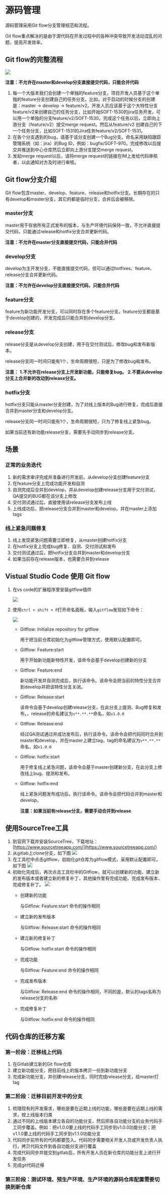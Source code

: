 # 源码管理
源码管理采用Git flow分支管理规范和流程。

Git flow重点解决的是由于源代码在开发过程中的各种冲突导致开发活动混乱的问题，提高开发效率。

## Git flow的完整流程
![](images/gitflow.webp)

**注意：不允许在master和develop分支直接提交代码，只能合并代码**

1. 每一个大版本我们会创建一个单独的feature分支，项目开发人员基于这个单独的feature分支创建自己的任务分支。比如，对于启动的时候分支的创建是：master -> develop -> feature/v2。开发人员应该基于这个大特性分支feature/v2来创建自己的任务分支，比如开始SOFT-1530的jira任务开发，可以用一个单独的分支feature/v2/SOFT-1530。完成这个任务以后，立即向上游分支（feature/v2）提交merge request。然后从feature/v2 创建自己的下一个任务分支，比如SOFT-1531的Jira任务feature/v2/SOFT-1531。
2. 在各个分支遇到的bug，请基于该分支创建一个Bug分支。命名采用缺陷跟踪管理系统（如：jira）的Bug ID，例如：bugfix/SOFT-970。完成修改以后提交并推送到中心仓库然后立即向上游分支提交merge request。
3. 发起merge request以后，请将merge request的链接在IM上发给代码审核者，以此通知对方及时进行审核。

## Git flow分支介绍

Git flow包含master、develop、feature、release和hotfix分支。长期存在的只有develop和master分支，其它的都是临时分支，合并后会被移除。

### master分支

master用于存放所有正式发布的版本，与生产环境代码保持一致，不允许直接提交代码，只能通过release和hotfix分支合并更新代码。

**注意：不允许在master分支直接提交代码，只能合并代码**

### develop分支

develop为主开发分支，不能直接提交代码，但可以通过hotfixes、feature、release分支合并更新代码。

**注意：不允许在develop分支直接提交代码，只能合并代码**

### feature分支

feature为新功能开发分支，可以同时存在多个feature分支。feature分支都是基于develop创建的，开发完成后只能合并到develop分支。

### release分支

release分支是从develop分支创建，用于在交付测试后，修改bug和发布新版本。

release分支同一时间只能有1个，生命周期很短，只是为了修改bug和发布。

**注意：**
**1.不允许在release分支上开发新功能，只能修复bug。**
**2.不要从develop分支上合并新的改动到release分支。**

### hotfix分支

hotfix分支只能从master分支创建，为了对线上版本的Bug进行修复，完成后直接合并到master分支和develop分支。

release分支同一时间只能有1个，生命周期很短，只为了修复线上紧急bug。

如果当前还有新功能release分支，需要先手动同步到release分支。

## 场景

### 正常的业务迭代

1. 新的需求审评完成并准备进行开发前，从develop分支创建feature分支
2. 在feature分支上完成功能开发和自测
3. 自测完成后合并到develop，并从develop创建release分支用于交付测试，QA提交的BUG都在该分支上修改
4. 交付测试通过后，直接使用该release分支发布上线
5. 上线成功后，把release分支合并到master和develop，并在master上添加tags

### 线上紧急问题修复

1. 线上发现紧急问题需要立即修复，从master创建hotfix分支
2. 在hotfix分支上完成bug修复、自测、交付测试和发布
3. 交付测试通过后，把hotfix分支合并到master和develop分支
4. 如果当前存在release版本，也需要合并到release

## Vistual Studio Code 使用 Git flow

1. 在vs code的扩展程序里安装gitflow插件
   
   ![](images/vscode_gitflow_plugin.png)

2. 使用`ctrl + shift + P`打开命名面板，输入`gitflow`发现如下命令：

   ![](images/gitflow-command.png)

   - Gitflow: Initialize repository for gitflow

        用于把当前仓库初始化为gitflow管理方式，使用默认配置即可。

   - Gitflow: Feature:start

        用于开始新功能新特性开发，该命令会基于develop创建新的分支

   - Gitflow: Feature:end
  
        新功能开发并自测完成后，执行该命令。该命令会把当前的特性分支合并到develop并把该特性分支关闭。

   - Gitflow: Release:start
        
        该命令会基于develop创建release分支，在此分支上提测、Bug修复和发布。，release的命名建议为`v**.**.**`命名，如`v1.0.0`

   - Gitflow: Release:end

        经过QA测试通过并成功发布后，执行该命令。该命令会把代码同时合并到master和develop，并在master上建立tag，tag的命名建议为`v**.**.**`命名，如`v1.0.0`

   - Gitflow: hotfix:start

        用于修复线上紧急问题，该命令会基于master创建新分支，在此分支上修改线上bug、提测和发布。

   - Gitflow: hotfix:end
        
        线上紧急问题发布成功后，执行该命令。该命令会把代码合并到master和develop。

        **注意：如果当前有release分支，需要手动合并到release**

## 使用SourceTree工具

1. 到官网下载并安装SourceTree，下载地址：[https://www.sourcetreeapp.com/](https://www.sourcetreeapp.com/)
2. 从gitlab上clone分支，如下图
   ![](images/sourcetree-1.png)
3. 在工具栏中点击gitflow，初始化git仓库为gitflow模式，采用默认配置即可，如下图
   ![](images/sourcetree-2.png)
4. 初始化完成后，再次点击工具栏中的Gitflow，就可以创建新的功能、建立新的发布版本或者建立新的修复补丁，其他操作里有完成功能、完成发布版本、完成修复补丁。
   ![](images/sourcetree-3.png)
   - 创建新的功能

        与Gitflow: Feature:start 命令的操作相同

   - 建立新的发布版本

        与Gitflow: Release:start 命令的操作相同

   - 建立新的修复补丁

        与Gitflow: hotfix:start 命令的操作相同
        
   - 完成功能

        与Gitflow: Feature:end 命令的操作相同
        
   - 完成发布版本

        与Gitflow: Release:end 命令的操作相同，不同的是，默认的tags名称为release分支的名称
        
   - 完成修复补丁

        与Gitflow: hotfix:end 命令的操作相同
        
   
## 代码仓库的迁移方案

### 第一阶段：迁移线上代码

1. 在Gitlab建立新的Git flow仓库
2. 建立新功能分支，把目前线上的版本拷贝一份到新功能分支
3. 完成新功能分支，并创建release分支，同时完成release分支，给master打tag

### 第二阶段：迁移目前开发中的分支

1. 梳理现有的开发需求，哪些是要在近期上线的功能，哪些是要在远期上线的需求，按上线版本归类
2. 通过不同的上线版本建立各自的功能分支，然后把各自功能分支的业务代码手工同步覆盖。例如：把v1.0.0要上线的代码手工同步到v1.0.0功能分支；把v1.1.0要上线的代码手工同步到v1.1.0功能分支
3. 代码同步前所有的代码都要签入。代码同步需要相关开发人员或开发负责人执行，拷贝代码文件到各自功能分支进行覆盖
4. 完成代码同步并提交到gitlab后，所有开发人员在新仓库的功能分支上进行开发任务
5. 完成git代码迁移

### 第三阶段：测试环境、预生产环境、生产环境的源码仓库配置需要切换到新仓库